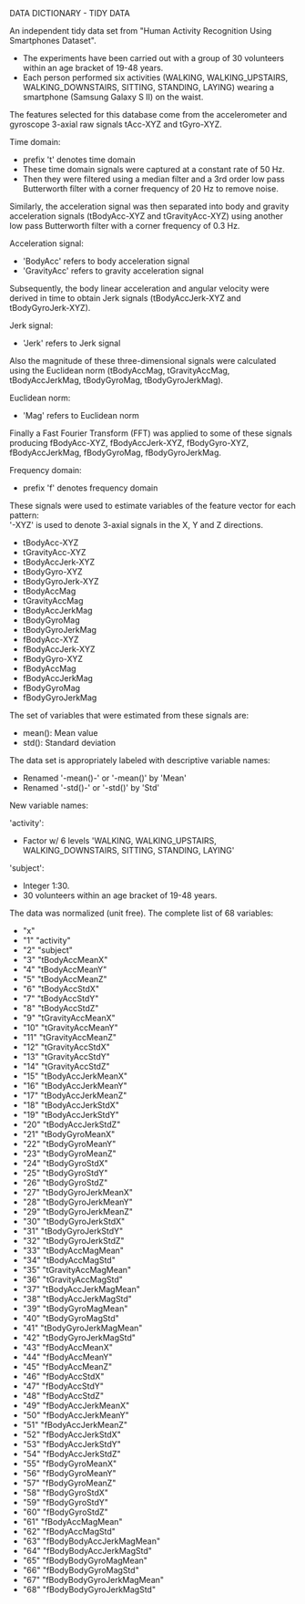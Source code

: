 DATA DICTIONARY - TIDY DATA

An independent tidy data set from "Human Activity Recognition Using Smartphones Dataset".

- The experiments have been carried out with a group of 30 volunteers within an age bracket of 19-48 years. 
- Each person performed six activities (WALKING, WALKING_UPSTAIRS, WALKING_DOWNSTAIRS, SITTING, STANDING, LAYING) wearing a smartphone (Samsung Galaxy S II) on the waist. 

The features selected for this database come from the accelerometer and gyroscope 3-axial raw signals tAcc-XYZ and tGyro-XYZ. 

Time domain:
- prefix 't' denotes time domain
- These time domain signals were captured at a constant rate of 50 Hz. 
- Then they were filtered using a median filter and a 3rd order low pass Butterworth filter with a corner frequency of 20 Hz to remove noise. 

Similarly, the acceleration signal was then separated into body and gravity acceleration signals (tBodyAcc-XYZ and tGravityAcc-XYZ) using another low pass Butterworth filter with a corner frequency of 0.3 Hz. 

Acceleration signal:
- 'BodyAcc' refers to body acceleration signal
- 'GravityAcc' refers to gravity acceleration signal

Subsequently, the body linear acceleration and angular velocity were derived in time to obtain Jerk signals (tBodyAccJerk-XYZ and tBodyGyroJerk-XYZ). 

Jerk signal:
- 'Jerk' refers to Jerk signal

Also the magnitude of these three-dimensional signals were calculated using the Euclidean norm (tBodyAccMag, tGravityAccMag, tBodyAccJerkMag, tBodyGyroMag, tBodyGyroJerkMag). 

Euclidean norm:
- 'Mag' refers to Euclidean norm 

Finally a Fast Fourier Transform (FFT) was applied to some of these signals producing fBodyAcc-XYZ, fBodyAccJerk-XYZ, fBodyGyro-XYZ, fBodyAccJerkMag, fBodyGyroMag, fBodyGyroJerkMag. 

Frequency domain:
- prefix 'f' denotes frequency domain

These signals were used to estimate variables of the feature vector for each pattern:  
'-XYZ' is used to denote 3-axial signals in the X, Y and Z directions.

- tBodyAcc-XYZ
- tGravityAcc-XYZ
- tBodyAccJerk-XYZ
- tBodyGyro-XYZ
- tBodyGyroJerk-XYZ
- tBodyAccMag
- tGravityAccMag
- tBodyAccJerkMag
- tBodyGyroMag
- tBodyGyroJerkMag
- fBodyAcc-XYZ
- fBodyAccJerk-XYZ
- fBodyGyro-XYZ
- fBodyAccMag
- fBodyAccJerkMag
- fBodyGyroMag
- fBodyGyroJerkMag

The set of variables that were estimated from these signals are: 

- mean(): Mean value
- std(): Standard deviation

The data set is appropriately labeled with descriptive variable names:

- Renamed '-mean()-' or '-mean()' by 'Mean'
- Renamed '-std()-' or '-std()' by 'Std'

New variable names:

'activity':
- Factor w/ 6 levels 'WALKING, WALKING_UPSTAIRS, WALKING_DOWNSTAIRS, SITTING, STANDING, LAYING'

'subject':
- Integer 1:30. 
- 30 volunteers within an age bracket of 19-48 years.

The data was normalized (unit free). The complete list of 68 variables:

- "x"
- "1" "activity"
- "2" "subject"
- "3" "tBodyAccMeanX"
- "4" "tBodyAccMeanY"
- "5" "tBodyAccMeanZ"
- "6" "tBodyAccStdX"
- "7" "tBodyAccStdY"
- "8" "tBodyAccStdZ"
- "9" "tGravityAccMeanX"
- "10" "tGravityAccMeanY"
- "11" "tGravityAccMeanZ"
- "12" "tGravityAccStdX"
- "13" "tGravityAccStdY"
- "14" "tGravityAccStdZ"
- "15" "tBodyAccJerkMeanX"
- "16" "tBodyAccJerkMeanY"
- "17" "tBodyAccJerkMeanZ"
- "18" "tBodyAccJerkStdX"
- "19" "tBodyAccJerkStdY"
- "20" "tBodyAccJerkStdZ"
- "21" "tBodyGyroMeanX"
- "22" "tBodyGyroMeanY"
- "23" "tBodyGyroMeanZ"
- "24" "tBodyGyroStdX"
- "25" "tBodyGyroStdY"
- "26" "tBodyGyroStdZ"
- "27" "tBodyGyroJerkMeanX"
- "28" "tBodyGyroJerkMeanY"
- "29" "tBodyGyroJerkMeanZ"
- "30" "tBodyGyroJerkStdX"
- "31" "tBodyGyroJerkStdY"
- "32" "tBodyGyroJerkStdZ"
- "33" "tBodyAccMagMean"
- "34" "tBodyAccMagStd"
- "35" "tGravityAccMagMean"
- "36" "tGravityAccMagStd"
- "37" "tBodyAccJerkMagMean"
- "38" "tBodyAccJerkMagStd"
- "39" "tBodyGyroMagMean"
- "40" "tBodyGyroMagStd"
- "41" "tBodyGyroJerkMagMean"
- "42" "tBodyGyroJerkMagStd"
- "43" "fBodyAccMeanX"
- "44" "fBodyAccMeanY"
- "45" "fBodyAccMeanZ"
- "46" "fBodyAccStdX"
- "47" "fBodyAccStdY"
- "48" "fBodyAccStdZ"
- "49" "fBodyAccJerkMeanX"
- "50" "fBodyAccJerkMeanY"
- "51" "fBodyAccJerkMeanZ"
- "52" "fBodyAccJerkStdX"
- "53" "fBodyAccJerkStdY"
- "54" "fBodyAccJerkStdZ"
- "55" "fBodyGyroMeanX"
- "56" "fBodyGyroMeanY"
- "57" "fBodyGyroMeanZ"
- "58" "fBodyGyroStdX"
- "59" "fBodyGyroStdY"
- "60" "fBodyGyroStdZ"
- "61" "fBodyAccMagMean"
- "62" "fBodyAccMagStd"
- "63" "fBodyBodyAccJerkMagMean"
- "64" "fBodyBodyAccJerkMagStd"
- "65" "fBodyBodyGyroMagMean"
- "66" "fBodyBodyGyroMagStd"
- "67" "fBodyBodyGyroJerkMagMean"
- "68" "fBodyBodyGyroJerkMagStd"
